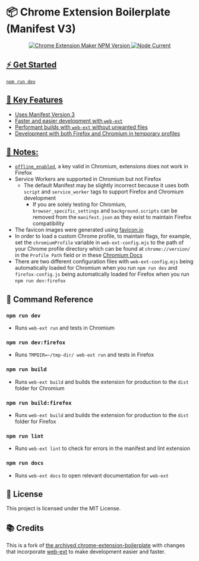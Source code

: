 # 📦️ Chrome Extension Boilerplate (Manifest V3)

<p align="center">
<a href="https://npmjs.com/package/chrome-extension-maker"><img alt="Chrome Extension Maker NPM Version" src="https://img.shields.io/npm/v/chrome-extension-maker">
<img alt="Node Current" src="https://img.shields.io/node/v/chrome-extension-maker">


## ⚡️ Get Started
```
npm run dev
```

## 🚨 Key Features
- Uses Manifest Version 3
- Faster and easier development with `web-ext`
- Performant builds with `web-ext` without unwanted files
- Development with both Firefox and Chromium in temporary profiles

## 📝 Notes:
- [`offline_enabled`](https://developer.mozilla.org/en-US/docs/Mozilla/Add-ons/WebExtensions/manifest.json/offline_enabled), a key valid in Chromium, extensions does not work in Firefox
- Service Workers are supported in Chromium but not Firefox
  - The default Manifest may be slightly incorrect because it uses both `script` and `service_worker` tags to support Firefox and Chromium development
    - If you are solely testing for Chromium, `browser_specific_settings` and `background.scripts` can be removed from the `manifest.json` as they exist to maintain Firefox compatibility
- The favicon images were generated using [favicon.io](https://favicon.io/)
- In order to load a custom Chrome profile, to maintain flags, for example, set the `chromiumProfile` variable in `web-ext-config.mjs` to the path of your Chrome profile directory which can be found at `chrome://version/` in the `Profile Path` field or in these [Chromium Docs](https://chromium.googlesource.com/chromium/src/+/HEAD/docs/user_data_dir.md)
- There are two different configuration files with `web-ext-config.mjs` being automatically loaded for Chromium when you run `npm run dev` and `firefox-config.js` being automatically loaded for Firefox when you run `npm run dev:firefox`

## 📄 Command Reference

### `npm run dev`
- Runs `web-ext run` and tests in Chromium

### `npm run dev:firefox`
- Runs `TMPDIR=~/tmp-dir/ web-ext run` and tests in Firefox

### `npm run build`
- Runs `web-ext build` and builds the extension for production to the `dist` folder for Chromium

### `npm run build:firefox`
- Runs `web-ext build` and builds the extension for production to the `dist` folder for Firefox

### `npm run lint`
- Runs `web-ext lint` to check for errors in the manifest and lint extension

### `npm run docs`
- Runs `web-ext docs` to open relevant documentation for `web-ext`

## 👔 License
This project is licensed under the MIT License.

## 📚️ Credits

This is a fork of [the archived chrome-extension-boilerplate](https://github.com/mh-anwar/mv3-extension-boilerplate) with changes that incorporate [web-ext](https://www.npmjs.com/package/web-ext) to make development easier and faster.
